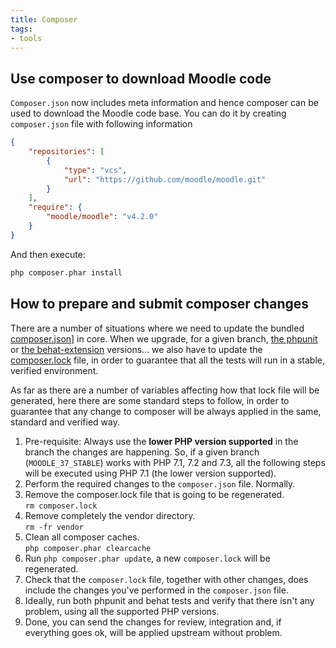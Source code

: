 ```yaml
---
title: Composer
tags:
- tools
---
```


## Use composer to download Moodle code

`Composer.json` now includes meta information and hence composer can be used to download the Moodle code base.
You can do it by creating `composer.json` file with following information

```json
{
    "repositories": [
        {
            "type": "vcs",
            "url": "https://github.com/moodle/moodle.git"
        }
    ],
    "require": {
        "moodle/moodle": "v4.2.0"
    }
}
```

And then execute:

```sh
php composer.phar install
```

## How to prepare and submit composer changes

There are a number of situations where we need to update the bundled [composer.json](https://github.com/moodle/moodle/blob/main/composer.json)] in core. When we upgrade, for a given branch, [the phpunit](https://tracker.moodle.org/browse/MDL-71036) or [the behat-extension](https://tracker.moodle.org/browse/MDL-70637) versions... we also have to update the [composer.lock](https://github.com/moodle/moodle/blob/main/composer.lock) file, in order to guarantee that all the tests will run in a stable, verified environment.

As far as there are a number of variables affecting how that lock file will be generated, here there are some standard steps to follow, in order to guarantee that any change to composer will be always applied in the same, standard and verified way.

1. Pre-requisite: Always use the **lower PHP version supported** in the branch the changes are happening. So, if a given branch (`MOODLE_37_STABLE`) works with PHP 7.1, 7.2 and 7.3, all the following steps will be executed using PHP 7.1 (the lower version supported).
1. Perform the required changes to the `composer.json` file. Normally.
1. Remove the composer.lock file that is going to be regenerated.<br/>
`rm composer.lock`
1. Remove completely the vendor directory.<br/>
`rm -fr vendor`
1. Clean all composer caches.<br/>
`php composer.phar clearcache`
1. Run `php composer.phar update`, a new `composer.lock` will be regenerated.
1. Check that the `composer.lock` file, together with other changes, does include the changes you've performed in the `composer.json` file.
1. Ideally, run both phpunit and behat tests and verify that there isn't any problem, using all the supported PHP versions.
1. Done, you can send the changes for review, integration and, if everything goes ok, will be applied upstream without problem.
